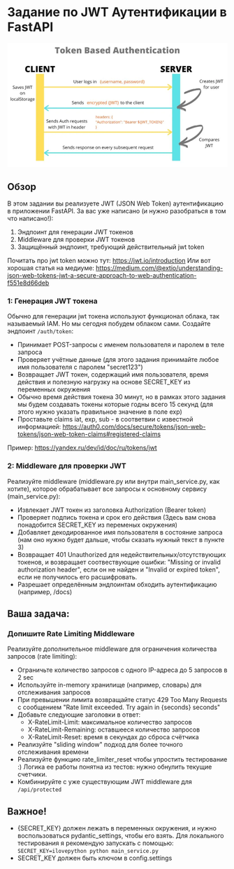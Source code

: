 # Задание по JWT Аутентификации в FastAPI

![JWT Architecture](jwt_arc.webp)

## Обзор
В этом задании вы реализуете JWT (JSON Web Token) аутентификацию в приложении FastAPI. За вас уже написано (и нужно разобраться в том что написано!):
1. Эндпоинт для генерации JWT токенов
2. Middleware для проверки JWT токенов
3. Защищённый эндпоинт, требующий действительный jwt token

Почитать про jwt token можно тут: https://jwt.io/introduction
Или вот хорошая статья на медиуме: https://medium.com/@extio/understanding-json-web-tokens-jwt-a-secure-approach-to-web-authentication-f551e8d66deb

### 1: Генерация JWT токена
Обычно для генерации jwt токена используют функционал облака, так называемый IAM. Но мы сегодня побудем облаком сами. 
Создайте эндпоинт `/auth/token`:
- Принимает POST-запросы с именем пользователя и паролем в теле запроса
- Проверяет учётные данные (для этого задания принимайте любое имя пользователя с паролем "secret123")
- Возвращает JWT токен, содержащий имя пользователя, время действия и полезную нагрузку на основе SECRET_KEY из переменных окружения
- Обычно время действия токена 30 минут, но в рамках этого задания мы будем создавать токены которые годны всего 15 секунд (для этого нужно указать правильное значение в поле exp)
- Проставьте claims iat, exp, sub - в соответвии с известной информацией: https://auth0.com/docs/secure/tokens/json-web-tokens/json-web-token-claims#registered-claims

Пример: https://yandex.ru/dev/id/doc/ru/tokens/jwt

### 2: Middleware для проверки JWT
Реализуйте middleware (middleware.py или внутри main_service.py, как хотите), которое обрабатывает все запросы к основному сервису (main_service.py):
- Извлекает JWT токен из заголовка Authorization (Bearer token)
- Проверяет подпись токена и срок его действия (Здесь вам снова понадобится SECRET_KEY из переменых окружения)
- Добавляет декодированное имя пользователя в состояние запроса (нам оно нужно будет дальше, чтобы сказать нужный текст в пункте 3)
- Возвращает 401 Unauthorized для недействительных/отсутствующих токенов, и возвращает соотвествующие ошибки: "Missing or invalid authorization header", если он не найден и "Invalid or expired token", если не получилось его расшифровать.
- Разрешает определённым эндпоинтам обходить аутентификацию (например, /docs)

## Ваша задача:

### Допишите Rate Limiting Middleware
Реализуйте дополнительное middleware для ограничения количества запросов (rate limiting):
- Ограничьте количество запросов с одного IP-адреса до 5 запросов в 2 sec
- Используйте in-memory хранилище (например, словарь) для отслеживания запросов
- При превышении лимита возвращайте статус 429 Too Many Requests с сообщением "Rate limit exceeded. Try again in {seconds} seconds"
- Добавьте следующие заголовки в ответ:
  - X-RateLimit-Limit: максимальное количество запросов
  - X-RateLimit-Remaining: оставшееся количество запросов
  - X-RateLimit-Reset: время в секундах до сброса счётчика
- Реализуйте "sliding window" подход для более точного отслеживания времени
- Реализуйте функцию rate_limiter_reset чтобы упростить тестирование :) Логика ее работы понятна из тестов: нужно обнулить текущие счетчики.
- Комбинируйте с уже существующим JWT middleware для `/api/protected`


## Важное!
- {SECRET_KEY} должен лежать в переменных окружения, и нужно воспользоваться pydantic_settings, чтобы его взять. Для локального тестирования я рекомендую запускать с помощью: `SECRET_KEY=ilovepython python main_service.py`
- SECRET_KEY должен быть ключом в config.settings 

